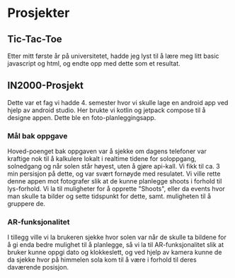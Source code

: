 # Prosjekter

## Tic-Tac-Toe
Etter mitt første år på universitetet, hadde jeg lyst til å lære meg litt basic javascript og html, og endte opp med dette som et resultat.


## IN2000-Prosjekt
Dette var et fag vi hadde 4. semester hvor vi skulle lage en android app ved hjelp av android studio. 
Her brukte vi kotlin og jetpack compose til å designe appen.
Dette ble en foto-planleggingsapp.

### Mål bak oppgave
Hoved-poenget bak oppgaven var å sjekke om dagens telefoner var kraftige nok til å kalkulere lokalt i realtime tidene for soloppgang, solnedgang og når solen står høyest, uten å gjøre api-kall. Vi fikk til ca. 3 min persisjon på dette, og var svært fornøyde med resulatet. Vi ville rette denne appen mot fotografer slik at de kunne planlegge shoots i forhold til lys-forhold. 
Vi la til muligheter for å opprette "Shoots", eller da events hvor man skulle ta bilder og sette tidspunkt for dette, samt. muligheten til å gruppere de.

### AR-funksjonalitet
I tillegg ville vi la brukeren sjekke hvor solen var når de skulle ta bildene for å gi enda bedre mulighet til å planlegge, så vi la til AR-funksjonalitet slik at bruker kunne oppgi dato og klokkeslett, og ved hjelp av kamera kunne de da sjekke hvor på himmelen sola kom til å være i forhold til deres daværende posisjon.
